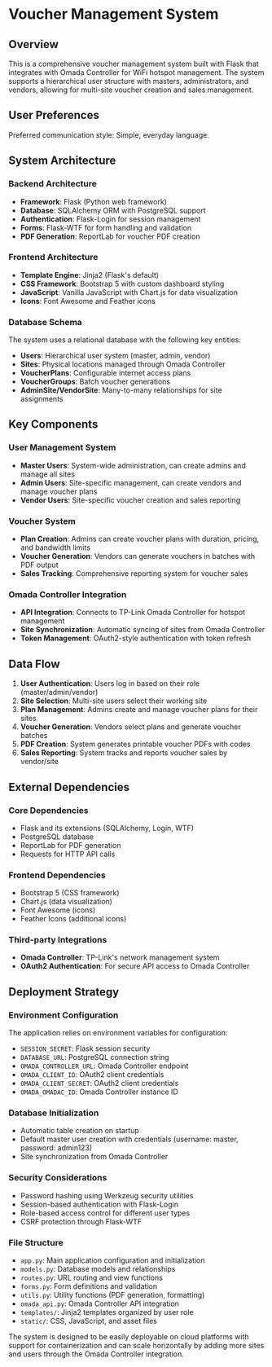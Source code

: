 # Voucher Management System

## Overview

This is a comprehensive voucher management system built with Flask that integrates with Omada Controller for WiFi hotspot management. The system supports a hierarchical user structure with masters, administrators, and vendors, allowing for multi-site voucher creation and sales management.

## User Preferences

Preferred communication style: Simple, everyday language.

## System Architecture

### Backend Architecture
- **Framework**: Flask (Python web framework)
- **Database**: SQLAlchemy ORM with PostgreSQL support
- **Authentication**: Flask-Login for session management
- **Forms**: Flask-WTF for form handling and validation
- **PDF Generation**: ReportLab for voucher PDF creation

### Frontend Architecture
- **Template Engine**: Jinja2 (Flask's default)
- **CSS Framework**: Bootstrap 5 with custom dashboard styling
- **JavaScript**: Vanilla JavaScript with Chart.js for data visualization
- **Icons**: Font Awesome and Feather icons

### Database Schema
The system uses a relational database with the following key entities:
- **Users**: Hierarchical user system (master, admin, vendor)
- **Sites**: Physical locations managed through Omada Controller
- **VoucherPlans**: Configurable internet access plans
- **VoucherGroups**: Batch voucher generations
- **AdminSite/VendorSite**: Many-to-many relationships for site assignments

## Key Components

### User Management System
- **Master Users**: System-wide administration, can create admins and manage all sites
- **Admin Users**: Site-specific management, can create vendors and manage voucher plans
- **Vendor Users**: Site-specific voucher creation and sales reporting

### Voucher System
- **Plan Creation**: Admins can create voucher plans with duration, pricing, and bandwidth limits
- **Voucher Generation**: Vendors can generate vouchers in batches with PDF output
- **Sales Tracking**: Comprehensive reporting system for voucher sales

### Omada Controller Integration
- **API Integration**: Connects to TP-Link Omada Controller for hotspot management
- **Site Synchronization**: Automatic syncing of sites from Omada Controller
- **Token Management**: OAuth2-style authentication with token refresh

## Data Flow

1. **User Authentication**: Users log in based on their role (master/admin/vendor)
2. **Site Selection**: Multi-site users select their working site
3. **Plan Management**: Admins create and manage voucher plans for their sites
4. **Voucher Generation**: Vendors select plans and generate voucher batches
5. **PDF Creation**: System generates printable voucher PDFs with codes
6. **Sales Reporting**: System tracks and reports voucher sales by vendor/site

## External Dependencies

### Core Dependencies
- Flask and its extensions (SQLAlchemy, Login, WTF)
- PostgreSQL database
- ReportLab for PDF generation
- Requests for HTTP API calls

### Frontend Dependencies
- Bootstrap 5 (CSS framework)
- Chart.js (data visualization)
- Font Awesome (icons)
- Feather Icons (additional icons)

### Third-party Integrations
- **Omada Controller**: TP-Link's network management system
- **OAuth2 Authentication**: For secure API access to Omada Controller

## Deployment Strategy

### Environment Configuration
The application relies on environment variables for configuration:
- `SESSION_SECRET`: Flask session security
- `DATABASE_URL`: PostgreSQL connection string
- `OMADA_CONTROLLER_URL`: Omada Controller endpoint
- `OMADA_CLIENT_ID`: OAuth2 client credentials
- `OMADA_CLIENT_SECRET`: OAuth2 client credentials
- `OMADA_OMADAC_ID`: Omada Controller instance ID

### Database Initialization
- Automatic table creation on startup
- Default master user creation with credentials (username: master, password: admin123)
- Site synchronization from Omada Controller

### Security Considerations
- Password hashing using Werkzeug security utilities
- Session-based authentication with Flask-Login
- Role-based access control for different user types
- CSRF protection through Flask-WTF

### File Structure
- `app.py`: Main application configuration and initialization
- `models.py`: Database models and relationships
- `routes.py`: URL routing and view functions
- `forms.py`: Form definitions and validation
- `utils.py`: Utility functions (PDF generation, formatting)
- `omada_api.py`: Omada Controller API integration
- `templates/`: Jinja2 templates organized by user role
- `static/`: CSS, JavaScript, and asset files

The system is designed to be easily deployable on cloud platforms with support for containerization and can scale horizontally by adding more sites and users through the Omada Controller integration.